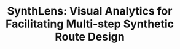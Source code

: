 ---
title:          "SynthLens: Visual Analytics for Facilitating Multi-step Synthetic Route Design"
# date:           2023-01-21 00:01:00 +0800
selected:       true
pub:            "EuroVis 2025"
pub_date:       "2025"
# abstract: >-
#   Photo by Dessy Dimcheva on Unsplash. Please keep the description of your publication as brief as possible. 1~2 sentences is ideal. Otherwise, it will look too noisy. This is a <strong>counterexample</strong> to show how the publication will look like when the abstract is too long.
#   The tangerine is a type of citrus fruit that is orange in color, that is considered either a variety of Citrus reticulata, the mandarin orange, or a closely related species, under the name Citrus tangerina, or yet as a hybrid (Citrus × tangerina) of mandarin orange varieties, with some pomelo contribution.
#   According to the Oxford English Dictionary (OED), the word "tangerine" was originally an adjective meaning "Of or pertaining to, or native of Tangier, a seaport in Morocco, on the Strait of Gibraltar" and "a native of Tangier." The name was first used for fruit coming from Tangier, Morocco, described as a mandarin variety. The OED cites this usage from Addison's The Tatler in 1710 with similar uses from the 1800s. The adjective was applied to the fruit, once known scientifically as "Citrus nobilis var. tangeriana" which grew in the region of Tangiers. This usage appears in the 1800s.

cover:          /assets/images/covers/intellicircos.png
authors:
  - Mingyang Gu*
  - Jiamin Zhu*
  - Qipeng Wang
  - Fengjie Wang
  - Xiaolin Wen
  - Yong Wang
  - Min Zhu#
links:
  Paper: https://arxiv.org/pdf/2503.24021
#   Code: https://github.com
#   Unsplash: https://unsplash.com/photos/orange-fruit-on-white-table-cloth-ISX_imp8t1o
---